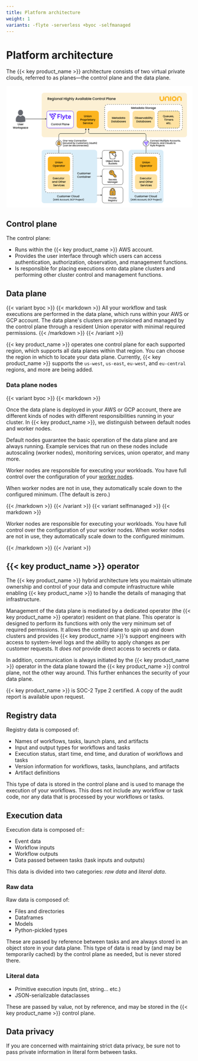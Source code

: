 ```yaml
---
title: Platform architecture
weight: 1
variants: -flyte -serverless +byoc -selfmanaged
---
```


# Platform architecture

The {{< key product_name >}} architecture consists of two virtual private clouds, referred to as planes—the control plane and the data plane.

![](../_static/images/user-guide/platform-architecture/union-architecture.png)

## Control plane

The control plane:
  * Runs within the {{< key product_name >}} AWS account.
  * Provides the user interface through which users can access authentication, authorization, observation, and management functions.
  * Is responsible for placing executions onto data plane clusters and performing other cluster control and management functions.

## Data plane

{{< variant byoc >}}
{{< markdown >}}
All your workflow and task executions are performed in the data plane, which runs within your AWS or GCP account. The data plane's clusters are provisioned and managed by the control plane through a resident Union operator with minimal required permissions.
{{< /markdown >}}
{{< /variant >}}

{{< key product_name >}} operates one control plane for each supported region, which supports all data planes within that region. You can choose the region in which to locate your data plane. Currently, {{< key product_name >}} supports the `us-west`, `us-east`, `eu-west`, and `eu-central` regions, and more are being added.

### Data plane nodes

{{< variant byoc >}}
{{< markdown >}}

Once the data plane is deployed in your AWS or GCP account, there are different kinds of nodes with different responsibilities running in your cluster. In {{< key product_name >}}, we distinguish between default nodes and worker nodes.

Default nodes guarantee the basic operation of the data plane and are always running. Example services that run on these nodes include autoscaling (worker nodes), monitoring services, union operator, and many more.

Worker nodes are responsible for executing your workloads. You have full control over the configuration of your [worker nodes](./data-plane-setup/configuring-your-data-plane#worker-node-groups).

When worker nodes are not in use, they automatically scale down to the configured minimum. (The default is zero.)

{{< /markdown >}}
{{< /variant >}}
{{< variant selfmanaged >}}
{{< markdown >}}

Worker nodes are responsible for executing your workloads. You have full control over the configuration of your worker nodes. When worker nodes are not in use, they automatically scale down to the configured minimum.

{{< /markdown >}}
{{< /variant >}}

## {{< key product_name >}} operator

The {{< key product_name >}} hybrid architecture lets you maintain ultimate ownership and control of your data and compute infrastructure while enabling {{< key product_name >}} to handle the details of managing that infrastructure.

Management of the data plane is mediated by a dedicated operator (the {{< key product_name >}} operator) resident on that plane.
This operator is designed to perform its functions with only the very minimum set of required permissions.
It allows the control plane to spin up and down clusters and provides {{< key product_name >}}'s support engineers with access to system-level logs and the ability to apply changes as per customer requests.
It _does not_ provide direct access to secrets or data.

In addition, communication is always initiated by the {{< key product_name >}} operator in the data plane toward the {{< key product_name >}} control plane, not the other way around.
This further enhances the security of your data plane.

{{< key product_name >}} is SOC-2 Type 2 certified. A copy of the audit report is available upon request.

## Registry data

Registry data is composed of:

* Names of workflows, tasks, launch plans, and artifacts
* Input and output types for workflows and tasks
* Execution status, start time, end time, and duration of workflows and tasks
* Version information for workflows, tasks, launchplans, and artifacts
* Artifact definitions

This type of data is stored in the control plane and is used to manage the execution of your workflows.
This does not include any workflow or task code, nor any data that is processed by your workflows or tasks.

## Execution data

Execution data is composed of::

* Event data
* Workflow inputs
* Workflow outputs
* Data passed between tasks (task inputs and outputs)

This data is divided into two categories: *raw data* and *literal data*.

### Raw data

Raw data is composed of:

* Files and directories
* Dataframes
* Models
* Python-pickled types

These are passed by reference between tasks and are always stored in an object store in your data plane.
This type of data is read by (and may be temporarily cached) by the control plane as needed, but is never stored there.

### Literal data

* Primitive execution inputs (int, string... etc.)
* JSON-serializable dataclasses

These are passed by value, not by reference, and may be stored in the {{< key product_name >}} control plane.

## Data privacy

If you are concerned with maintaining strict data privacy, be sure not to pass private information in literal form between tasks.

